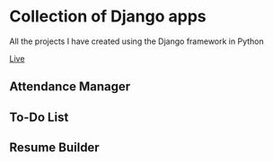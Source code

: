 # Collection of Django apps

All the projects I have created using the Django framework in Python

[Live](https://django-apps-vj.herokuapp.com/)

## Attendance Manager

## To-Do List

## Resume Builder
